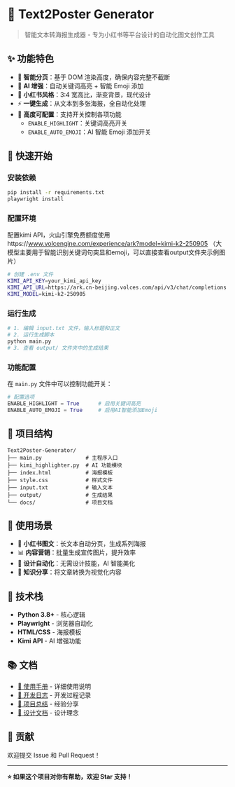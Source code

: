# 🎨 Text2Poster Generator

> 智能文本转海报生成器 - 专为小红书等平台设计的自动化图文创作工具

## ✨ 功能特色

- 🚀 **智能分页**：基于 DOM 渲染高度，确保内容完整不截断
- 🎯 **AI 增强**：自动关键词高亮 + 智能 Emoji 添加
- 🎨 **小红书风格**：3:4 宽高比，渐变背景，现代设计
- ⚡ **一键生成**：从文本到多张海报，全自动化处理
- 🔧 **高度可配置**：支持开关控制各项功能
  - `ENABLE_HIGHLIGHT`：关键词高亮开关
  - `ENABLE_AUTO_EMOJI`：AI 智能 Emoji 添加开关

## 🚀 快速开始

### 安装依赖
```bash
pip install -r requirements.txt
playwright install
```

### 配置环境
配置kimi API，火山引擎免费额度使用https://www.volcengine.com/experience/ark?model=kimi-k2-250905 （大模型主要用于智能识别关键词句突显和emoji，可以直接查看output文件夹示例图片）
```bash
# 创建 .env 文件
KIMI_API_KEY=your_kimi_api_key
KIMI_API_URL=https://ark.cn-beijing.volces.com/api/v3/chat/completions
KIMI_MODEL=kimi-k2-250905
```

### 运行生成
```bash
# 1. 编辑 input.txt 文件，输入标题和正文
# 2. 运行生成脚本
python main.py
# 3. 查看 output/ 文件夹中的生成结果
```

### 功能配置
在 `main.py` 文件中可以控制功能开关：
```python
# 配置选项
ENABLE_HIGHLIGHT = True      # 启用关键词高亮
ENABLE_AUTO_EMOJI = True     # 启用AI智能添加Emoji
```

## 📁 项目结构

```
Text2Poster-Generator/
├── main.py              # 主程序入口
├── kimi_highlighter.py  # AI 功能模块
├── index.html           # 海报模板
├── style.css            # 样式文件
├── input.txt            # 输入文本
├── output/              # 生成结果
└── docs/                # 项目文档
```

## 🎯 使用场景

- 📱 **小红书图文**：长文本自动分页，生成系列海报
- 📊 **内容营销**：批量生成宣传图片，提升效率
- 🎨 **设计自动化**：无需设计技能，AI 智能美化
- 📝 **知识分享**：将文章转换为视觉化内容

## 🔧 技术栈

- **Python 3.8+** - 核心逻辑
- **Playwright** - 浏览器自动化
- **HTML/CSS** - 海报模板
- **Kimi API** - AI 增强功能

## 📚 文档

- [📖 使用手册](docs/manual.md) - 详细使用说明
- [🔧 开发日志](docs/dev_log.md) - 开发过程记录
- [💭 项目总结](docs/experience.md) - 经验分享
- [🎨 设计文档](docs/design.md) - 设计理念

## 🤝 贡献

欢迎提交 Issue 和 Pull Request！

---

**⭐ 如果这个项目对你有帮助，欢迎 Star 支持！**
